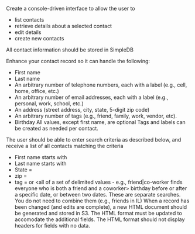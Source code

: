 Create a console-driven interface to allow the user to 
 - list contacts
 - retrieve details about a selected contact
 - edit details
 - create new contacts

All contact information should be stored in SimpleDB

Enhance your contact record so it can handle the following:
 - First name
 - Last name
 - An arbitrary number of telephone numbers, each with a label (e.g., cell, home, office, etc.)
 - An arbitrary number of email addresses, each with a label (e.g., personal, work, school, etc.)
 - An address (street address, city, state, 5-digit zip code)
 - An arbitrary number of tags (e.g., friend, family, work, vendor, etc). 
 - Birthday
All values, except first name, are optional
Tags and labels can be created as needed per contact. 

The user should be able to enter search criteria as described below, and receive a list of all contacts matching the criteria
 - First name starts with <characters>
 - Last name starts with <characters>
 - State = <two-character state code>
 - zip = <five-digit zip code>
 - tag = <a specific value> or <all of a set of delimited values - e.g., friend|co-worker finds everyone who is both a friend and a coworker>
birthday before or after a specific date, or between two dates.
These are separate searches. You do not need to combine them (e.g., friends in IL)
When a record has been changed (and edits are complete), a new HTML document should be generated and stored in S3. 
The HTML format must be updated to accomodate the additional fields.
The HTML format should not display headers for fields with no data.

